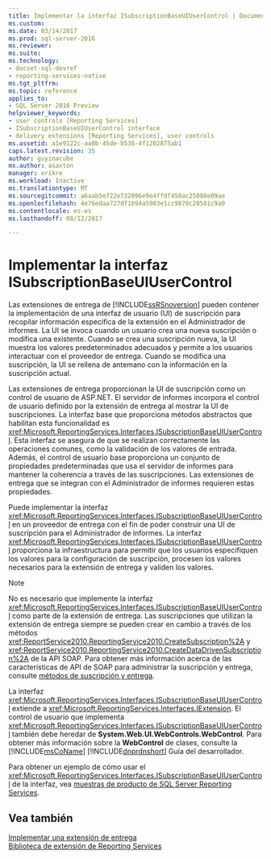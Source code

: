 ```yaml
---
title: Implementar la interfaz ISubscriptionBaseUIUserControl | Documentos de Microsoft
ms.custom: 
ms.date: 03/14/2017
ms.prod: sql-server-2016
ms.reviewer: 
ms.suite: 
ms.technology:
- docset-sql-devref
- reporting-services-native
ms.tgt_pltfrm: 
ms.topic: reference
applies_to:
- SQL Server 2016 Preview
helpviewer_keywords:
- user controls [Reporting Services]
- ISubscriptionBaseUIUserControl interface
- delivery extensions [Reporting Services], user controls
ms.assetid: a1e9122c-aa0b-45de-b536-4f1202875ab1
caps.latest.revision: 35
author: guyinacube
ms.author: asaxton
manager: erikre
ms.workload: Inactive
ms.translationtype: MT
ms.sourcegitcommit: a6aab5e722e732096e9e4ffdf458ac25088e09ae
ms.openlocfilehash: 4e76edaa727df1694a5903e1cc9870c20581c9a0
ms.contentlocale: es-es
ms.lasthandoff: 08/12/2017

---
```

# <a name="implementing-the-isubscriptionbaseuiusercontrol-interface"></a>Implementar la interfaz ISubscriptionBaseUIUserControl
  Las extensiones de entrega de [!INCLUDE[ssRSnoversion](../../../includes/ssrsnoversion-md.md)] pueden contener la implementación de una interfaz de usuario (UI) de suscripción para recopilar información específica de la extensión en el Administrador de informes. La UI se invoca cuando un usuario crea una nueva suscripción o modifica una existente. Cuando se crea una suscripción nueva, la UI muestra los valores predeterminados adecuados y permite a los usuarios interactuar con el proveedor de entrega. Cuando se modifica una suscripción, la UI se rellena de antemano con la información en la suscripción actual.  
  
 Las extensiones de entrega proporcionan la UI de suscripción como un control de usuario de ASP.NET. El servidor de informes incorpora el control de usuario definido por la extensión de entrega al mostrar la UI de suscripciones. La interfaz base que proporciona métodos abstractos que habilitan esta funcionalidad es <xref:Microsoft.ReportingServices.Interfaces.ISubscriptionBaseUIUserControl>. Esta interfaz se asegura de que se realizan correctamente las operaciones comunes, como la validación de los valores de entrada. Además, el control de usuario base proporciona un conjunto de propiedades predeterminadas que usa el servidor de informes para mantener la coherencia a través de las suscripciones. Las extensiones de entrega que se integran con el Administrador de informes requieren estas propiedades.  
  
 Puede implementar la interfaz <xref:Microsoft.ReportingServices.Interfaces.ISubscriptionBaseUIUserControl> en un proveedor de entrega con el fin de poder construir una UI de suscripción para el Administrador de informes. La interfaz <xref:Microsoft.ReportingServices.Interfaces.ISubscriptionBaseUIUserControl> proporciona la infraestructura para permitir que los usuarios especifiquen los valores para la configuración de suscripción, procesen los valores necesarios para la extensión de entrega y validen los valores.  
  
> [!NOTE]  
>  No es necesario que implemente la interfaz <xref:Microsoft.ReportingServices.Interfaces.ISubscriptionBaseUIUserControl> como parte de la extensión de entrega. Las suscripciones que utilizan la extensión de entrega siempre se pueden crear en cambio a través de los métodos <xref:ReportService2010.ReportingService2010.CreateSubscription%2A> y <xref:ReportService2010.ReportingService2010.CreateDataDrivenSubscription%2A> de la API SOAP. Para obtener más información acerca de las características de API de SOAP para administrar la suscripción y entrega, consulte [métodos de suscripción y entrega](../../../reporting-services/report-server-web-service/methods/subscription-and-delivery-methods.md).  
  
 La interfaz <xref:Microsoft.ReportingServices.Interfaces.ISubscriptionBaseUIUserControl> extiende a <xref:Microsoft.ReportingServices.Interfaces.IExtension>. El control de usuario que implementa <xref:Microsoft.ReportingServices.Interfaces.ISubscriptionBaseUIUserControl> también debe heredar de **System.Web.UI.WebControls.WebControl**. Para obtener más información sobre la **WebControl** de clases, consulte la [!INCLUDE[msCoName](../../../includes/msconame-md.md)] [!INCLUDE[dnprdnshort](../../../includes/dnprdnshort-md.md)] Guía del desarrollador.  
  
 Para obtener un ejemplo de cómo usar el <xref:Microsoft.ReportingServices.Interfaces.ISubscriptionBaseUIUserControl> de la interfaz, vea [muestras de producto de SQL Server Reporting Services](http://go.microsoft.com/fwlink/?LinkId=177889).  
  
## <a name="see-also"></a>Vea también  
 [Implementar una extensión de entrega](../../../reporting-services/extensions/delivery-extension/implementing-a-delivery-extension.md)   
 [Biblioteca de extensión de Reporting Services](../../../reporting-services/extensions/reporting-services-extension-library.md)  
  
  

